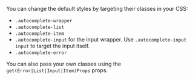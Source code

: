 You can change the default styles by targeting their classes in your CSS:
- `.autocomplete-wrapper`
- `.autocomplete-list`
- `.autocomplete-item`
- `.autocomplete-input` for the input wrapper. Use `.autocomplete-input input` to target the input itself.
- `.autocomplete-error`

You can also pass your own classes using the `get(Error|List|Input|Item)Props` props.